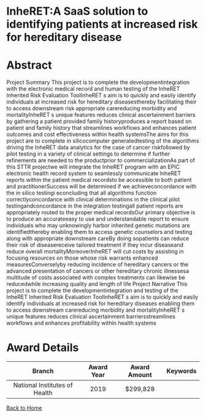 
InheRET:A SaaS solution to identifying patients at increased risk for hereditary disease
========================================================================================

# Abstract


Project Summary This project is to complete the developmentintegration with the electronic medical record and human testing of the InheRET Inherited Risk Evaluation ToolInheRET s aim is to quickly and easily identify individuals at increased risk for hereditary diseasesthereby facilitating their to access downstream risk appropriate carereducing morbidity and mortalityInheRET s unique features reduces clinical ascertainment barriers by gathering a patient provided family historyproduces a report based on patient and family history that streamlines workflows and enhances patient outcomes and cost effectiveness within health systemsThe aims for this project are to complete in silicocomputer generatedtesting of the algorithms driving the InheRET data analytics for the case of cancer riskfollowed by pilot testing in a variety of clinical settings to determine if further refinements are needed to the productprior to commercializationAs part of this STTR projectwe will integrate the InheRET program with an EPIC electronic health record system to seamlessly communicate InheRET reports within the patient medical recordsto be accessible to both patient and practitionerSuccess will be determined if we achieveconcordance with the in silico testingi econcluding that all algorithms function correctlyconcordance with clinical determinations in the clinical pilot testingandconcordance in the integration testingall patient reports are appropriately routed to the proper medical recordsOur primary objective is to produce an accurateeasy to use and understandable report to ensure individuals who may unknowingly harbor inherited genetic mutations are identifiedthereby enabling them to access genetic counselors and testing along with appropriate downstream careBy doing sopatients can reduce their risk of diseasereceive tailored treatment if they incur diseaseand reduce overall mortalityMoreoverInheRET will cut costs by assisting in focusing resources on those whose risk warrants enhanced measuresConverselyby reducing incidence of hereditary cancers or the advanced presentation of cancers or other hereditary chronic illnessesa multitude of costs associated with complex treatments can likewise be reducedwhile increasing quality and length of life Project Narrative This project is to complete the developmentintegration and testing of the InheRET Inherited Risk Evaluation ToolInheRET s aim is to quickly and easily identify individuals at increased risk for hereditary diseases enabling them to access downstream carereducing morbidity and mortalityInheRET s unique features reduces clinical ascertainment barriersstreamlines workflows and enhances profitability within health systems  

# Award Details

|Branch|Award Year|Award Amount|Keywords|
| :---: | :---: | :---: | :---: |
|National Institutes of Health|2019|$299,828||
  
  


[Back to Home](https://github.com/chrischow/dod_sbir_awards/JH/#2319)